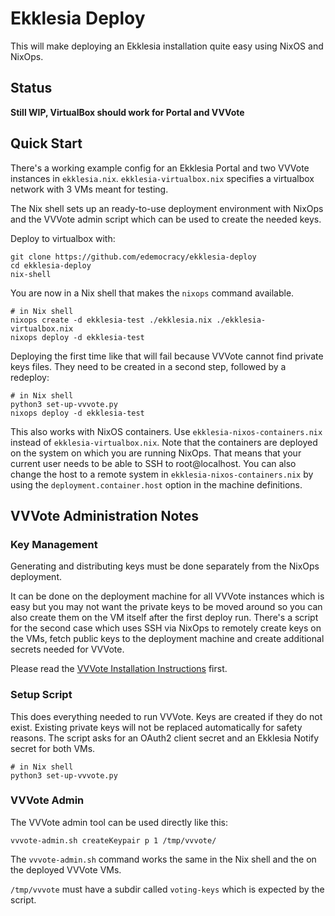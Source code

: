 # Ekklesia Deploy

This will make deploying an Ekklesia installation quite easy using NixOS and NixOps.
## Status

**Still WIP, VirtualBox should work for Portal and VVVote**


## Quick Start

There's a working example config for an Ekklesia Portal and two VVVote instances
in `ekklesia.nix`. `ekklesia-virtualbox.nix` specifies a virtualbox network with
 3 VMs meant for testing.

The Nix shell sets up an ready-to-use deployment environment with NixOps and
the VVVote admin script which can be used to create the needed keys.

Deploy to virtualbox with:

~~~
git clone https://github.com/edemocracy/ekklesia-deploy
cd ekklesia-deploy
nix-shell
~~~

You are now in a Nix shell that makes the `nixops` command available.

~~~
# in Nix shell
nixops create -d ekklesia-test ./ekklesia.nix ./ekklesia-virtualbox.nix
nixops deploy -d ekklesia-test
~~~

Deploying the first time like that will fail because VVVote cannot find private
keys files. They need to be created in a second step, followed by a redeploy:

~~~
# in Nix shell
python3 set-up-vvvote.py
nixops deploy -d ekklesia-test
~~~

This also works with NixOS containers. Use `ekklesia-nixos-containers.nix` instead
of `ekklesia-virtualbox.nix`. Note that the containers are deployed on the system
on which you are running NixOps. That means that your current user needs to be able
to SSH to root@localhost. You can also change the host to a remote system in
`ekklesia-nixos-containers.nix` by using the `deployment.container.host` option
in the machine definitions.

## VVVote Administration Notes

### Key Management

Generating and distributing keys must be done separately from the NixOps deployment.

It can be done on the deployment machine for all VVVote instances which is easy
but you may not want the private keys to be moved around so you can also create
them on the VM itself after the first deploy run. There's a script for the second
case which uses SSH via NixOps to remotely create keys on the VMs, fetch public
keys to the deployment machine and create additional secrets needed for VVVote.

Please read the [VVVote Installation Instructions](https://github.com/vvvote/vvvote/blob/master/doc/install.md#generate-and-distribute-server-keys)
first.

### Setup Script

This does everything needed to run VVVote. Keys are created if they do not exist.
Existing private keys will not be replaced automatically for safety reasons.
The script asks for an OAuth2 client secret and an Ekklesia Notify secret for both
VMs.

~~~
# in Nix shell
python3 set-up-vvvote.py
~~~

### VVVote Admin

The VVVote admin tool can be used directly like this:

~~~
vvvote-admin.sh createKeypair p 1 /tmp/vvvote/
~~~

The `vvvote-admin.sh` command works the same in the Nix shell and the on the deployed VVVote VMs.

`/tmp/vvvote` must have a subdir called `voting-keys` which is expected by the script.

~~~
